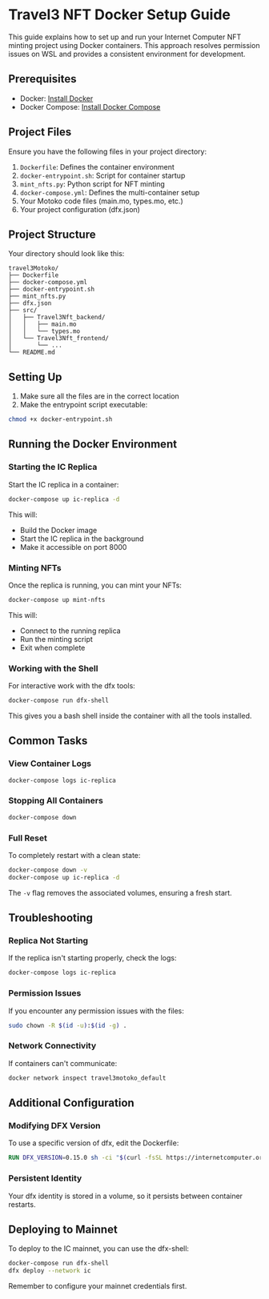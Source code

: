 # Travel3 NFT Docker Setup Guide

This guide explains how to set up and run your Internet Computer NFT minting project using Docker containers. This approach resolves permission issues on WSL and provides a consistent environment for development.

## Prerequisites

- Docker: [Install Docker](https://docs.docker.com/get-docker/)
- Docker Compose: [Install Docker Compose](https://docs.docker.com/compose/install/)

## Project Files

Ensure you have the following files in your project directory:

1. `Dockerfile`: Defines the container environment
2. `docker-entrypoint.sh`: Script for container startup 
3. `mint_nfts.py`: Python script for NFT minting
4. `docker-compose.yml`: Defines the multi-container setup
5. Your Motoko code files (main.mo, types.mo, etc.)
6. Your project configuration (dfx.json)

## Project Structure

Your directory should look like this:

```
travel3Motoko/
├── Dockerfile
├── docker-compose.yml
├── docker-entrypoint.sh
├── mint_nfts.py
├── dfx.json
├── src/
│   ├── Travel3Nft_backend/
│   │   ├── main.mo
│   │   └── types.mo
│   └── Travel3Nft_frontend/
│       └── ...
└── README.md
```

## Setting Up

1. Make sure all the files are in the correct location
2. Make the entrypoint script executable:

```bash
chmod +x docker-entrypoint.sh
```

## Running the Docker Environment

### Starting the IC Replica

Start the IC replica in a container:

```bash
docker-compose up ic-replica -d
```

This will:
- Build the Docker image
- Start the IC replica in the background
- Make it accessible on port 8000

### Minting NFTs

Once the replica is running, you can mint your NFTs:

```bash
docker-compose up mint-nfts
```

This will:
- Connect to the running replica
- Run the minting script
- Exit when complete

### Working with the Shell

For interactive work with the dfx tools:

```bash
docker-compose run dfx-shell
```

This gives you a bash shell inside the container with all the tools installed.

## Common Tasks

### View Container Logs

```bash
docker-compose logs ic-replica
```

### Stopping All Containers

```bash
docker-compose down
```

### Full Reset

To completely restart with a clean state:

```bash
docker-compose down -v
docker-compose up ic-replica -d
```

The `-v` flag removes the associated volumes, ensuring a fresh start.

## Troubleshooting

### Replica Not Starting

If the replica isn't starting properly, check the logs:

```bash
docker-compose logs ic-replica
```

### Permission Issues

If you encounter any permission issues with the files:

```bash
sudo chown -R $(id -u):$(id -g) .
```

### Network Connectivity

If containers can't communicate:

```bash
docker network inspect travel3motoko_default
```

## Additional Configuration

### Modifying DFX Version

To use a specific version of dfx, edit the Dockerfile:

```dockerfile
RUN DFX_VERSION=0.15.0 sh -ci "$(curl -fsSL https://internetcomputer.org/install.sh)"
```

### Persistent Identity

Your dfx identity is stored in a volume, so it persists between container restarts.

## Deploying to Mainnet

To deploy to the IC mainnet, you can use the dfx-shell:

```bash
docker-compose run dfx-shell
dfx deploy --network ic
```

Remember to configure your mainnet credentials first.